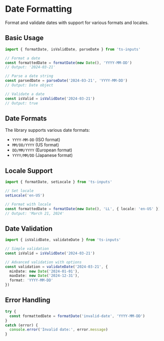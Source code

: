 # Date Formatting

Format and validate dates with support for various formats and locales.

## Basic Usage

```typescript
import { formatDate, isValidDate, parseDate } from 'ts-inputs'

// Format a date
const formattedDate = formatDate(new Date(), 'YYYY-MM-DD')
// Output: '2024-03-21'

// Parse a date string
const parsedDate = parseDate('2024-03-21', 'YYYY-MM-DD')
// Output: Date object

// Validate a date
const isValid = isValidDate('2024-03-21')
// Output: true
```

## Date Formats

The library supports various date formats:

- `YYYY-MM-DD` (ISO format)
- `MM/DD/YYYY` (US format)
- `DD/MM/YYYY` (European format)
- `YYYY/MM/DD` (Japanese format)

## Locale Support

```typescript
import { formatDate, setLocale } from 'ts-inputs'

// Set locale
setLocale('en-US')

// Format with locale
const formattedDate = formatDate(new Date(), 'LL', { locale: 'en-US' })
// Output: 'March 21, 2024'
```

## Date Validation

```typescript
import { isValidDate, validateDate } from 'ts-inputs'

// Simple validation
const isValid = isValidDate('2024-03-21')

// Advanced validation with options
const validation = validateDate('2024-03-21', {
  minDate: new Date('2024-01-01'),
  maxDate: new Date('2024-12-31'),
  format: 'YYYY-MM-DD'
})
```

## Error Handling

```typescript
try {
  const formattedDate = formatDate('invalid-date', 'YYYY-MM-DD')
}
catch (error) {
  console.error('Invalid date:', error.message)
}
```
